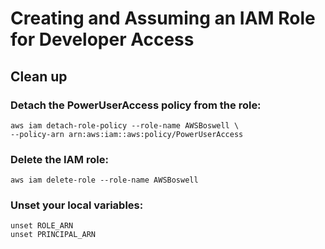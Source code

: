# Creating and Assuming an IAM Role for Developer Access
## Clean up 
### Detach the PowerUserAccess policy from the role:
```
aws iam detach-role-policy --role-name AWSBoswell \
--policy-arn arn:aws:iam::aws:policy/PowerUserAccess
```

### Delete the IAM role:

`aws iam delete-role --role-name AWSBoswell`

### Unset your local variables:
```
unset ROLE_ARN
unset PRINCIPAL_ARN
```
